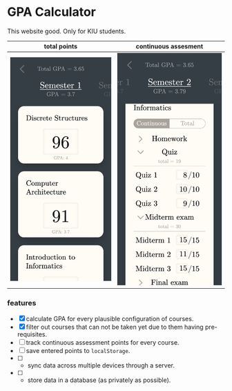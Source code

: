 # GPA Calculator

This website good. Only for KIU students.

total points             |  continuous assesment
-------------------------|-------------------------
<img src="/images/ss-1.png" width="300rem" />  |  <img src="/images/ss-2.png" width="300rem" />

### features

- [x] calculate GPA for every plausible configuration of courses.
- [x] filter out courses that can not be taken yet due to them having pre-requisites.
- [ ] track continuous assessment points for every course.
- [ ] save entered points to `localStorage`.
- [ ] * sync data across multiple devices through a server.
- [ ] * store data in a database (as privately as possible).



